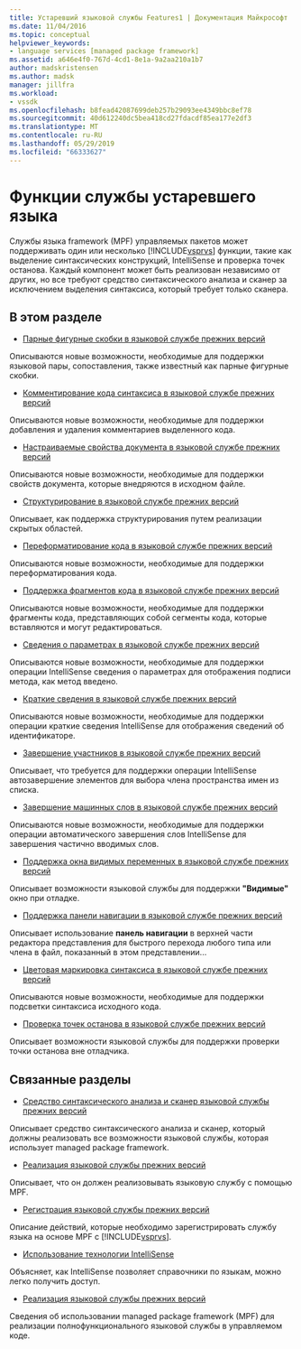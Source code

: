 ```yaml
---
title: Устаревший языковой службы Features1 | Документация Майкрософт
ms.date: 11/04/2016
ms.topic: conceptual
helpviewer_keywords:
- language services [managed package framework]
ms.assetid: a646e4f0-767d-4cd1-8e1a-9a2aa210a1b7
author: madskristensen
ms.author: madsk
manager: jillfra
ms.workload:
- vssdk
ms.openlocfilehash: b8fead42087699deb257b29093ee4349bbc8ef78
ms.sourcegitcommit: 40d612240dc5bea418cd27fdacdf85ea177e2df3
ms.translationtype: MT
ms.contentlocale: ru-RU
ms.lasthandoff: 05/29/2019
ms.locfileid: "66333627"
---
```

# <a name="legacy-language-service-features"></a>Функции службы устаревшего языка
Службы языка framework (MPF) управляемых пакетов может поддерживать один или несколько [!INCLUDE[vsprvs](../../code-quality/includes/vsprvs_md.md)] функции, такие как выделение синтаксических конструкций, IntelliSense и проверка точек останова. Каждый компонент может быть реализован независимо от других, но все требуют средство синтаксического анализа и сканер за исключением выделения синтаксиса, который требует только сканера.

## <a name="in-this-section"></a>В этом разделе
- [Парные фигурные скобки в языковой службе прежних версий](../../extensibility/internals/brace-matching-in-a-legacy-language-service.md)

 Описываются новые возможности, необходимые для поддержки языковой пары, сопоставления, также известный как парные фигурные скобки.

- [Комментирование кода синтаксиса в языковой службе прежних версий](../../extensibility/internals/commenting-code-in-a-legacy-language-service.md)

 Описываются новые возможности, необходимые для поддержки добавления и удаления комментариев выделенного кода.

- [Настраиваемые свойства документа в языковой службе прежних версий](../../extensibility/internals/custom-document-properties-in-a-legacy-language-service.md)

 Описываются новые возможности, необходимые для поддержки свойств документа, которые внедряются в исходном файле.

- [Структурирование в языковой службе прежних версий](../../extensibility/internals/outlining-in-a-legacy-language-service.md)

 Описывает, как поддержка структурирования путем реализации скрытых областей.

- [Переформатирование кода в языковой службе прежних версий](../../extensibility/internals/reformatting-code-in-a-legacy-language-service.md)

 Описываются новые возможности, необходимые для поддержки переформатирования кода.

- [Поддержка фрагментов кода в языковой службе прежних версий](../../extensibility/internals/support-for-code-snippets-in-a-legacy-language-service.md)

 Описываются новые возможности, необходимые для поддержки фрагменты кода, представляющих собой сегменты кода, которые вставляются и могут редактироваться.

- [Сведения о параметрах в языковой службе прежних версий](../../extensibility/internals/parameter-info-in-a-legacy-language-service2.md)

 Описываются новые возможности, необходимые для поддержки операции IntelliSense сведения о параметрах для отображения подписи метода, как метод введено.

- [Краткие сведения в языковой службе прежних версий](../../extensibility/internals/quick-info-in-a-legacy-language-service.md)

 Описываются новые возможности, необходимые для поддержки операции краткие сведения IntelliSense для отображения сведений об идентификаторе.

- [Завершение участников в языковой службе прежних версий](../../extensibility/internals/member-completion-in-a-legacy-language-service.md)

 Описывает, что требуется для поддержки операции IntelliSense автозавершение элементов для выбора члена пространства имен из списка.

- [Завершение машинных слов в языковой службе прежних версий](../../extensibility/internals/word-completion-in-a-legacy-language-service.md)

 Описываются новые возможности, необходимые для поддержки операции автоматического завершения слов IntelliSense для завершения частично вводимых слов.

- [Поддержка окна видимых переменных в языковой службе прежних версий](../../extensibility/internals/support-for-the-autos-window-in-a-legacy-language-service.md)

 Описывает возможности языковой службы для поддержки **"Видимые"** окно при отладке.

- [Поддержка панели навигации в языковой службе прежних версий](../../extensibility/internals/support-for-the-navigation-bar-in-a-legacy-language-service.md)

 Описывает использование **панель навигации** в верхней части редактора представления для быстрого перехода любого типа или члена в файл, показанный в этом представлении...

- [Цветовая маркировка синтаксиса в языковой службе прежних версий](../../extensibility/internals/syntax-colorizing-in-a-legacy-language-service.md)

 Описываются новые возможности, необходимые для поддержки подсветки синтаксиса исходного кода.

- [Проверка точек останова в языковой службе прежних версий](../../extensibility/internals/validating-breakpoints-in-a-legacy-language-service.md)

 Описывает возможности языковой службы для поддержки проверки точки останова вне отладчика.

## <a name="related-sections"></a>Связанные разделы
- [Средство синтаксического анализа и сканер языковой службы прежних версий](../../extensibility/internals/legacy-language-service-parser-and-scanner.md)

 Описывает средство синтаксического анализа и сканер, который должны реализовать все возможности языковой службы, которая использует managed package framework.

- [Реализация языковой службы прежних версий](../../extensibility/internals/implementing-a-legacy-language-service2.md)

 Описывает, что он должен реализовывать языковую службу с помощью MPF.

- [Регистрация языковой службы прежних версий](../../extensibility/internals/registering-a-legacy-language-service1.md)

 Описание действий, которые необходимо зарегистрировать службу языка на основе MPF с [!INCLUDE[vsprvs](../../code-quality/includes/vsprvs_md.md)].

- [Использование технологии IntelliSense](../../ide/using-intellisense.md)

 Объясняет, как IntelliSense позволяет справочники по языкам, можно легко получить доступ.

- [Реализация языковой службы прежних версий](../../extensibility/internals/implementing-a-legacy-language-service1.md)

 Сведения об использовании managed package framework (MPF) для реализации полнофункционального языковой службы в управляемом коде.